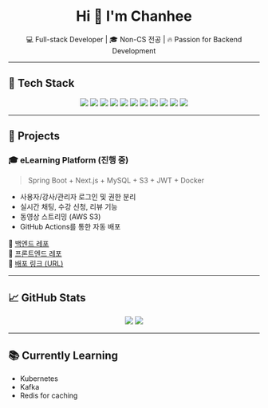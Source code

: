 <h1 align="center">Hi 👋 I'm Chanhee</h1>

<p align="center">
  💻 Full-stack Developer | 🎓 Non-CS 전공 | 🔥 Passion for Backend Development
</p>

---

## 🧰 Tech Stack

<p align="center">
  <img src="https://img.shields.io/badge/Java-007396?style=flat&logo=java&logoColor=white"/>
  <img src="https://img.shields.io/badge/Spring Boot-6DB33F?style=flat&logo=springboot&logoColor=white"/>
  <img src="https://img.shields.io/badge/MySQL-4479A1?style=flat&logo=mysql&logoColor=white"/>
  <img src="https://img.shields.io/badge/JPA-59666C?style=flat"/>
  <img src="https://img.shields.io/badge/QueryDSL-000000?style=flat"/>
  <img src="https://img.shields.io/badge/Next.js-000000?style=flat&logo=next.js"/>
  <img src="https://img.shields.io/badge/React-61DAFB?style=flat&logo=react&logoColor=black"/>
  <img src="https://img.shields.io/badge/TypeScript-3178C6?style=flat&logo=typescript&logoColor=white"/>
  <img src="https://img.shields.io/badge/AWS EC2-FF9900?style=flat&logo=amazon-aws&logoColor=white"/>
  <img src="https://img.shields.io/badge/GitHub Actions-2088FF?style=flat&logo=github-actions&logoColor=white"/>
  <img src="https://img.shields.io/badge/Docker-2496ED?style=flat&logo=docker&logoColor=white"/>
</p>

---

## 🚀 Projects

### 🎓 eLearning Platform (진행 중)
> Spring Boot + Next.js + MySQL + S3 + JWT + Docker
- 사용자/강사/관리자 로그인 및 권한 분리
- 실시간 채팅, 수강 신청, 리뷰 기능
- 동영상 스트리밍 (AWS S3)
- GitHub Actions를 통한 자동 배포

🔗 [백엔드 레포](링크)  
🔗 [프론트엔드 레포](링크)  
🔗 [배포 링크 (URL)](배포링크)

---

## 📈 GitHub Stats
<p align="center">
  <img src="https://github-readme-stats.vercel.app/api?username=너의깃허브아이디&show_icons=true&theme=radical" />
  <img src="https://github-readme-stats.vercel.app/api/top-langs/?username=너의깃허브아이디&layout=compact&theme=radical" />
</p>

---

## 📚 Currently Learning
- Kubernetes
- Kafka
- Redis for caching

